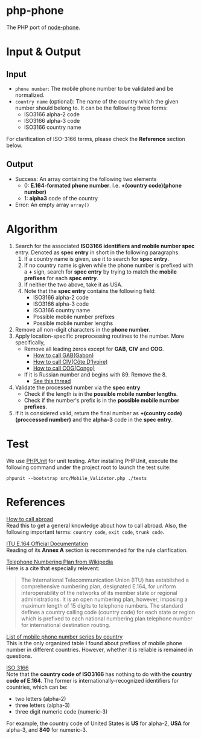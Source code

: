 # php-phone
The PHP port of [node-phone](https://github.com/Automattic/node-phone).

# Input & Output

## Input

- `phone number`: The mobile phone number to be validated and be normalized.
- `country name` (optional): The name of the country which the given number should belong to. It can be the following three forms:
    * ISO3166 alpha-2 code
    * ISO3166 alpha-3 code
    * ISO3166 country name

For clarification of ISO-3166 terms, please check the **Reference** section below.

## Output

- Success: An array containing the following two elements
    - 0: **E.164-formated phone number**. I.e. **+(country code)(phone number)**
    - 1: **alpha3** code of the country
- Error: An empty array `array()`

# Algorithm

1. Search for the associated **ISO3166 identifiers and mobile number spec** entry. Denoted as **spec entry** in short in the following paragraphs.
    1. If a country name is given, use it to search for **spec entry**.
    1. If no country name is given while the phone number is prefixed with a **+** sign, search for **spec entry** by trying to match the **mobile prefixes** for each **spec entry**.
    1. If neither the two above, take it as USA.
    1. Note that the **spec entry** contains the following field:
        * ISO3166 alpha-2 code
        * ISO3166 alpha-3 code
        * ISO3166 country name
        * Possible mobile number prefixes
        * Possible mobile number lengths
1. Remove all non-digit characters in the **phone number**.
1. Apply location-specific preprocessing routines to the number. More specifically,
    * Remove all leading zeros except for **GAB**, **CIV** and **COG**.
        * [How to call GAB(Gabon)](http://www.howtocallabroad.com/gabon/)
        * [How to call CIV(Côte D'Ivoire)](http://www.howtocallabroad.com/ivory-coast/)
        * [How to call COG(Congo)](http://www.howtocallabroad.com/congo/)
    * If it is Russian number and begins with 89. Remove the 8. 
        * [See this thread](https://www.lonelyplanet.com/thorntree/forums/europe-eastern-europe-the-caucasus/russia/russian-mobile-number)
1. Validate the processed number via the **spec entry**
    * Check if the length is in the **possible mobile number lengths**.
    * Check if the number's prefix is in the **possible mobile number prefixes**.
1. If it is considered valid, return the final number as **+(country code)(proccessed number)** and the **alpha-3** code in the **spec entry**.

# Test
We use [PHPUnit](https://phpunit.de/) for unit testing. 
After installing PHPUnit, execute the following command under the project root to launch the test suite:

```phpunit --bootstrap src/Mobile_Validator.php ./tests```

# References
[How to call abroad](http://www.howtocallabroad.com/codes.html)  
Read this to get a general knowledge about how to call abroad. 
Also, the following important terms: `country code`, `exit code`, `trunk code`.

[ITU E.164 Official Documentation](https://www.itu.int/rec/T-REC-E.164-201011-I/en)  
Reading of its **Annex A** section is recommended for the rule clarification.

[Telephone Numbering Plan from Wikipedia](https://en.wikipedia.org/wiki/Telephone_numbering_plan)  
Here is a cite that especially relevent:

> The International Telecommunication Union (ITU) has established a comprehensive numbering plan, designated E.164, for uniform interoperability of the networks of its member state or regional administrations. It is an open numbering plan, however, imposing a maximum length of 15 digits to telephone numbers. The standard defines a country calling code (country code) for each state or region which is prefixed to each national numbering plan telephone number for international destination routing.

[List of mobile phone number series by country](https://en.wikipedia.org/wiki/List_of_mobile_phone_number_series_by_country)  
This is the only organized table I found about prefixes of mobile phone number in different countries.
However, whether it is reliable is remained in questions.

[ISO 3166](http://www.iso.org/iso/home/standards/country_codes.htm)  
Note that the **country code of ISO3166** has nothing to do with the **country code of E.164**.
The former is internationally-recognized identifiers for countries, which can be:

* two letters (alpha-2)
* three letters (alpha-3)
* three digit numeric code (numeric-3)

For example, the country code of United States is **US** for alpha-2, **USA** for alpha-3, and **840** for numeric-3.
